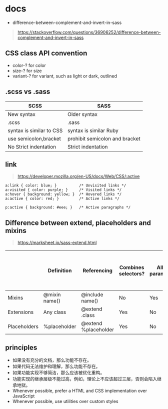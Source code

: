 # docs
- difference-between-complement-and-invert-in-sass
> https://stackoverflow.com/questions/36906252/difference-between-complement-and-invert-in-sass

## CSS class API convention

- color-? for color
- size-? for size
- variant-? for variant, such as light or dark, outlined

## .scss vs .sass
|SCSS|SASS|
|---|---|
| New syntax| Older syntax|
| .scss|.sass |
| syntax is similar to CSS| syntax is similar Ruby|
| use semicolon,bracket| prohibit semicolon and bracket|
| No Strict indentation| Strict indentation|

## link
> https://developer.mozilla.org/en-US/docs/Web/CSS/:active
```
a:link { color: blue; }          /* Unvisited links */
a:visited { color: purple; }     /* Visited links */
a:hover { background: yellow; }  /* Hovered links */
a:active { color: red; }         /* Active links */

p:active { background: #eee; }   /* Active paragraphs */
```

## Difference between extend, placeholders and mixins
> https://marksheet.io/sass-extend.html

|	|Definition	|Referencing|	Combines selectors?|	Allows parameters?|	Can be used on its own?|
|---|---|---|---|---|---|
|Mixins|	@mixin name()|	@include name()|	No|	Yes	|No|
|Extensions|	Any class|	@extend .class|	Yes|	No	|Yes|
|Placeholders|	%placeholder|	@extend %placeholder|	Yes	|No	|No|


## principles

- 如果没有充分的文档，那么功能不存在。
- 如果代码无法维护和理解，那么功能不存在。
- 如果功能实现不够简洁，那么应该被优化重构。
- 功能实现的继承层级不能过高，例如，理论上不应该超过三层，否则会陷入继承地狱。
- Whenever possible, prefer a HTML and CSS implementation over JavaScript
- Whenever possible, use utilities over custom styles
